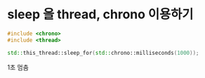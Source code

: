 # sleep 을 thread, chrono 이용하기
```cpp
#include <chrono>
#include <thread>

std::this_thread::sleep_for(std::chrono::milliseconds(1000));
```

1초 멈춤